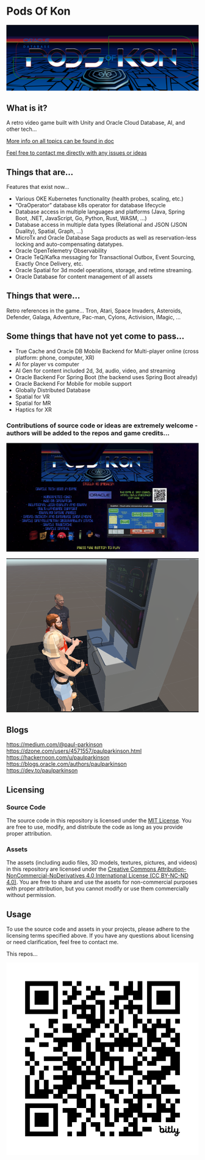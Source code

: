 # Pods Of Kon

![](https://github.com/paulparkinson/podsofkon/blob/main/doc/images/podsofkonmarquee.png)

## What is it?
A retro video game built with Unity and Oracle Cloud Database, AI, and other tech... 

[More info on all topics can be found in doc](https://github.com/paulparkinson/podsofkon/blob/main/doc/README.md)

[Feel free to contact me directly with any issues or ideas](https://www.linkedin.com/in/pauldparkinson/)


## Things that are...
Features that exist now...
- Various OKE Kubernetes functionality (health probes, scaling, etc.) 
- “OraOperator” database k8s operator for database lifecycle
- Database access in multiple languages and platforms (Java, Spring Boot, .NET, JavaScript, Go, Python, Rust, WASM, ...)
- Database access in multiple data types (Relational and JSON (JSON Duality), Spatial, Graph, ...)
- MicroTx and Oracle Database Saga products as well as reservation-less locking and auto-compensating datatypes.
- Oracle OpenTelemetry Observability 
- Oracle TeQ/Kafka messaging for Transactional Outbox, Event Sourcing, Exactly Once Delivery, etc. 
- Oracle Spatial for 3d model operations, storage, and retime streaming.
- Oracle Database for content management of all assets



## Things that were...
Retro references in the game...
Tron, Atari, Space Invaders, Asteroids, Defender, Galaga, Adventure, Pac-man, Cylons, Activision, IMagic, ...



## Some things that have not yet come to pass...
- True Cache and Oracle DB Mobile Backend for Multi-player online (cross platform: phone, computer, XR)
- AI for player vs computer
- AI Gen for content included 2d, 3d, audio, video, and streaming
- Oracle Backend For Spring Boot (the backend uses Spring Boot already)
- Oracle Backend For Mobile for mobile support
- Globally Distributed Database
- Spatial for VR
- Spatial for MR
- Haptics for XR


### Contributions of source code or ideas are extremely welcome - authors will be added to the repos and game credits...

![](https://github.com/paulparkinson/podsofkon/blob/main/doc/images/pok-archdirectionsandgame.gif)


![](https://github.com/paulparkinson/podsofkon/blob/main/doc/images/pokarcade.png)


## Blogs

https://medium.com/@paul-parkinson
https://dzone.com/users/4571557/paulparkinson.html
https://hackernoon.com/u/paulparkinson
https://blogs.oracle.com/authors/paulparkinson
https://dev.to/paulparkinson

## Licensing

### Source Code 

The source code in this repository is licensed under the [MIT License](LICENSE.md). You are free to use, modify, and distribute the code as long as you provide proper attribution.

### Assets

The assets (including audio files, 3D models, textures, pictures, and videos) in this repository are licensed under the [Creative Commons Attribution-NonCommercial-NoDerivatives 4.0 International License (CC BY-NC-ND 4.0)](LICENSE-assets.md). You are free to share and use the assets for non-commercial purposes with proper attribution, but you cannot modify or use them commercially without permission.

## Usage

To use the source code and assets in your projects, please adhere to the licensing terms specified above. If you have any questions about licensing or need clarification, feel free to contact me.

This repos...

![](https://github.com/paulparkinson/podsofkon/blob/main/doc/images/bit.ly_podsofkon.png)